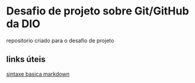 # Desafio de projeto sobre Git/GitHub da DIO
repositorio criado para o desafio de projeto

## links úteis
[sintaxe basica markdown](https://www.markdownguide.org/basic-syntax/)
